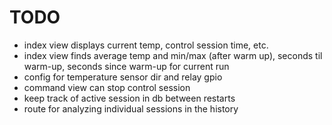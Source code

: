 # TODO

* index view displays current temp, control session time, etc.
* index view finds average temp and min/max (after warm up), seconds til warm-up, seconds since warm-up for current run
* config for temperature sensor dir and relay gpio
* command view can stop control session
* keep track of active session in db between restarts
* route for analyzing individual sessions in the history

